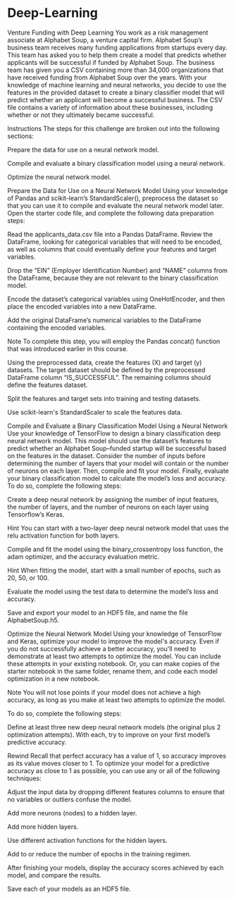 # Deep-Learning
Venture Funding with Deep Learning
You work as a risk management associate at Alphabet Soup, a venture capital firm. Alphabet Soup’s business team receives many funding applications from startups every day. This team has asked you to help them create a model that predicts whether applicants will be successful if funded by Alphabet Soup.
The business team has given you a CSV containing more than 34,000 organizations that have received funding from Alphabet Soup over the years. With your knowledge of machine learning and neural networks, you decide to use the features in the provided dataset to create a binary classifier model that will predict whether an applicant will become a successful business. The CSV file contains a variety of information about these businesses, including whether or not they ultimately became successful.

Instructions
The steps for this challenge are broken out into the following sections:


Prepare the data for use on a neural network model.


Compile and evaluate a binary classification model using a neural network.


Optimize the neural network model.



Prepare the Data for Use on a Neural Network Model
Using your knowledge of Pandas and scikit-learn’s StandardScaler(), preprocess the dataset so that you can use it to compile and evaluate the neural network model later.
Open the starter code file, and complete the following data preparation steps:


Read the applicants_data.csv file into a Pandas DataFrame. Review the DataFrame, looking for categorical variables that will need to be encoded, as well as columns that could eventually define your features and target variables.


Drop the “EIN” (Employer Identification Number) and “NAME” columns from the DataFrame, because they are not relevant to the binary classification model.


Encode the dataset’s categorical variables using OneHotEncoder, and then place the encoded variables into a new DataFrame.


Add the original DataFrame’s numerical variables to the DataFrame containing the encoded variables.

Note To complete this step, you will employ the Pandas concat() function that was introduced earlier in this course.



Using the preprocessed data, create the features (X) and target (y) datasets. The target dataset should be defined by the preprocessed DataFrame column “IS_SUCCESSFUL”. The remaining columns should define the features dataset.


Split the features and target sets into training and testing datasets.


Use scikit-learn's StandardScaler to scale the features data.



Compile and Evaluate a Binary Classification Model Using a Neural Network
Use your knowledge of TensorFlow to design a binary classification deep neural network model. This model should use the dataset’s features to predict whether an Alphabet Soup–funded startup will be successful based on the features in the dataset. Consider the number of inputs before determining the number of layers that your model will contain or the number of neurons on each layer. Then, compile and fit your model. Finally, evaluate your binary classification model to calculate the model’s loss and accuracy.
To do so, complete the following steps:


Create a deep neural network by assigning the number of input features, the number of layers, and the number of neurons on each layer using Tensorflow’s Keras.

Hint You can start with a two-layer deep neural network model that uses the relu activation function for both layers.



Compile and fit the model using the binary_crossentropy loss function, the adam optimizer, and the accuracy evaluation metric.

Hint When fitting the model, start with a small number of epochs, such as 20, 50, or 100.



Evaluate the model using the test data to determine the model’s loss and accuracy.


Save and export your model to an HDF5 file, and name the file AlphabetSoup.h5.



Optimize the Neural Network Model
Using your knowledge of TensorFlow and Keras, optimize your model to improve the model's accuracy. Even if you do not successfully achieve a better accuracy, you'll need to demonstrate at least two attempts to optimize the model. You can include these attempts in your existing notebook. Or, you can make copies of the starter notebook in the same folder, rename them, and code each model optimization in a new notebook.

Note You will not lose points if your model does not achieve a high accuracy, as long as you make at least two attempts to optimize the model.

To do so, complete the following steps:


Define at least three new deep neural network models (the original plus 2 optimization attempts). With each, try to improve on your first model’s predictive accuracy.

Rewind Recall that perfect accuracy has a value of 1, so accuracy improves as its value moves closer to 1. To optimize your model for a predictive accuracy as close to 1 as possible, you can use any or all of the following techniques:


Adjust the input data by dropping different features columns to ensure that no variables or outliers confuse the model.


Add more neurons (nodes) to a hidden layer.


Add more hidden layers.


Use different activation functions for the hidden layers.


Add to or reduce the number of epochs in the training regimen.





After finishing your models, display the accuracy scores achieved by each model, and compare the results.


Save each of your models as an HDF5 file.
